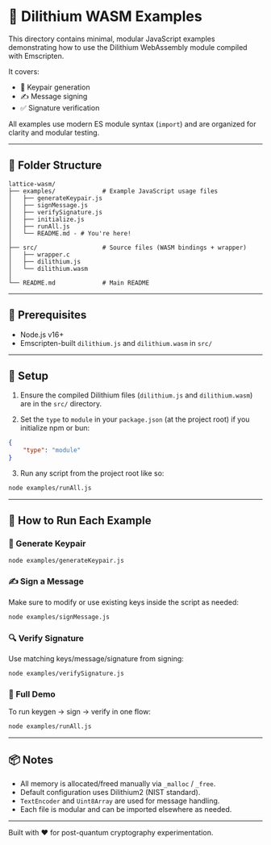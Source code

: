 # 🧪 Dilithium WASM Examples

This directory contains minimal, modular JavaScript examples demonstrating how to use the Dilithium WebAssembly module compiled with Emscripten.

It covers:

-   🔐 Keypair generation
-   ✍️ Message signing
-   ✅ Signature verification

All examples use modern ES module syntax (`import`) and are organized for clarity and modular testing.

---

## 📁 Folder Structure

```
lattice-wasm/
├── examples/             # Example JavaScript usage files
│   ├── generateKeypair.js
│   ├── signMessage.js
│   ├── verifySignature.js
│   ├── initialize.js
│   ├── runAll.js
│   └── README.md - # You're here!
│
├── src/                  # Source files (WASM bindings + wrapper)
│   ├── wrapper.c
│   ├── dilithium.js
│   └── dilithium.wasm
│
└── README.md             # Main README
```

---

## 🔧 Prerequisites

-   Node.js v16+
-   Emscripten-built `dilithium.js` and `dilithium.wasm` in `src/`

---

## 🚀 Setup

1. Ensure the compiled Dilithium files (`dilithium.js` and `dilithium.wasm`) are in the `src/` directory.

2. Set the `type` to `module` in your `package.json` (at the project root) if you initialize npm or bun:

```json
{
    "type": "module"
}
```

3. Run any script from the project root like so:

```bash
node examples/runAll.js
```

---

## 📜 How to Run Each Example

### 🔐 Generate Keypair

```bash
node examples/generateKeypair.js
```

### ✍️ Sign a Message

Make sure to modify or use existing keys inside the script as needed:

```bash
node examples/signMessage.js
```

### 🔍 Verify Signature

Use matching keys/message/signature from signing:

```bash
node examples/verifySignature.js
```

### 🚀 Full Demo

To run keygen → sign → verify in one flow:

```bash
node examples/runAll.js
```

---

## 📦 Notes

-   All memory is allocated/freed manually via `_malloc` / `_free`.
-   Default configuration uses Dilithium2 (NIST standard).
-   `TextEncoder` and `Uint8Array` are used for message handling.
-   Each file is modular and can be imported elsewhere as needed.

---

Built with ❤️ for post-quantum cryptography experimentation.

